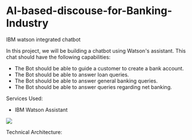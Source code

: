 # AI-based-discouse-for-Banking-Industry

IBM watson integrated chatbot


In this project, we will be building a chatbot using Watson's assistant. This chat should have the following capabilities:

* The Bot should be able to guide a customer to create a bank account.
* The Bot should be able to answer loan queries.
* The Bot should be able to answer general banking queries.
* The Bot should be able to answer queries regarding net banking.



Services Used:

* IBM Watson Assistant

![](https://lh6.googleusercontent.com/0B4k1RVldfZHHr6OVmOLOWpKWsIfOwjIXg8KGiT4EUVLluT2dTtmgq4Do_2w32RGfz0-kq89THNi8K85_shN66J0fPtPMI9BALne7zaNFrmhy99hdsfBe5lC0ZsGgRQnkaQZblys)

Technical Architecture:

![]()

![]()![]()
